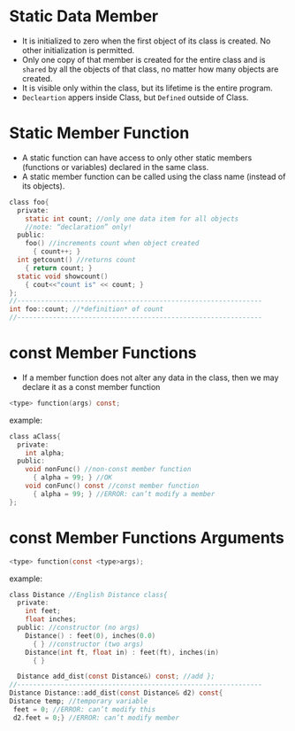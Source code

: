 # Static Data Member
- It is initialized to zero when the first object of its class is created. No other initialization is permitted.
- Only one copy of that member is created for the entire class and is ```shared``` by all the objects of that class, no matter how many objects are created.
- It is visible only within the class, but its lifetime is the entire program.
- ```Decleartion``` appers inside Class, but ```Defined``` outside of Class.

# Static Member Function
- A static function can have access to only other static members (functions or variables) declared in the same class.
- A static member function can be called using the class name (instead of its objects).

```C
class foo{
  private:
    static int count; //only one data item for all objects
    //note: “declaration” only!  
  public:
    foo() //increments count when object created
      { count++; }
  int getcount() //returns count
    { return count; }
  static void showcount()
    { cout<<"count is" << count; }
};
//--------------------------------------------------------------
int foo::count; //*definition* of count
//--------------------------------------------------------------
```

# const Member Functions
- If a member function does not alter any data in the class, then we may declare it as a const member function
```C
<type> function(args) const;
```
example:
```C
class aClass{
  private:
    int alpha;
  public:
    void nonFunc() //non-const member function
      { alpha = 99; } //OK
    void conFunc() const //const member function
      { alpha = 99; } //ERROR: can’t modify a member
};
```
# const Member Functions Arguments
```C
<type> function(const <type>args);
```
example:
```C
class Distance //English Distance class{
  private:
    int feet;
    float inches;
  public: //constructor (no args)
    Distance() : feet(0), inches(0.0)
      { } //constructor (two args)
    Distance(int ft, float in) : feet(ft), inches(in)
      { }

  Distance add_dist(const Distance&) const; //add };
//--------------------------------------------------------------
Distance Distance::add_dist(const Distance& d2) const{
Distance temp; //temporary variable
 feet = 0; //ERROR: can’t modify this
 d2.feet = 0;} //ERROR: can’t modify member
```
